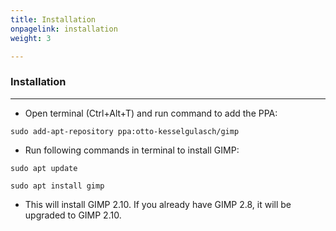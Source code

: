 ```yaml
---
title: Installation
onpagelink: installation
weight: 3

---
```


### **Installation**
------------

- Open terminal (Ctrl+Alt+T) and run command to add the PPA:
 
 ```
sudo add-apt-repository ppa:otto-kesselgulasch/gimp
```

- Run following commands in terminal to install GIMP:
 
 ```
sudo apt update
```

 ```
sudo apt install gimp
```

- This will install GIMP 2.10. If you already have GIMP 2.8, it will be upgraded to GIMP 2.10.
 
